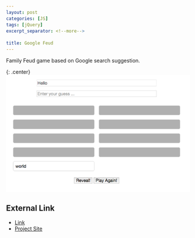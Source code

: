 ```yaml
---
layout: post
categories: [JS]
tags: [jQuery]
excerpt_separator: <!--more-->

title: Google Feud
---
```


Family Feud game based on Google search suggestion.
<!--more-->

{: .center}
![Google Feud](/images/google_feud/feud.png)

External Link
-------------

* [Link](http://mikedandy.com/google-feud/)
* [Project Site](https://github.com/mdandy/google-feud)
